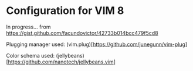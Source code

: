 # Configuration for VIM 8

In progress... from https://gist.github.com/facundovictor/42733b014bcc479f5cd8

Plugging manager used: (vim.plug)[https://github.com/junegunn/vim-plug]

Color schema used: (jellybeans)[https://github.com/nanotech/jellybeans.vim]
